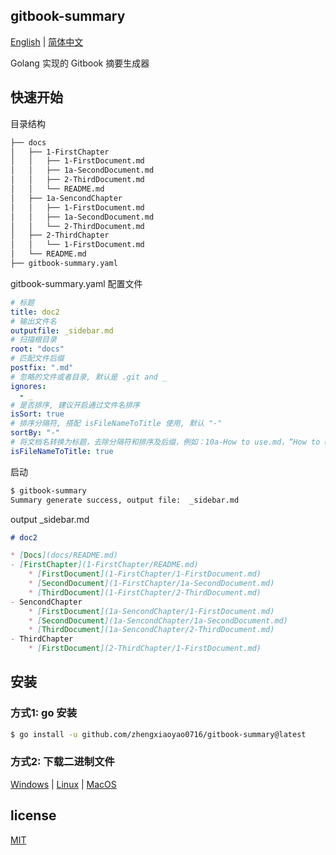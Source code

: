 ## gitbook-summary


[English](./README.md) | [简体中文](README.zh-CN.md)

Golang 实现的 Gitbook 摘要生成器

## 快速开始

目录结构

```bash
├── docs
│   ├── 1-FirstChapter
│   │   ├── 1-FirstDocument.md
│   │   ├── 1a-SecondDocument.md
│   │   ├── 2-ThirdDocument.md
│   │   └── README.md
│   ├── 1a-SencondChapter
│   │   ├── 1-FirstDocument.md
│   │   ├── 1a-SecondDocument.md
│   │   └── 2-ThirdDocument.md
│   ├── 2-ThirdChapter
│   │   └── 1-FirstDocument.md
│   └── README.md
├── gitbook-summary.yaml
```

gitbook-summary.yaml 配置文件

```yaml
# 标题
title: doc2
# 输出文件名
outputfile: _sidebar.md
# 扫描根目录
root: "docs"
# 匹配文件后缀
postfix: ".md"
# 忽略的文件或者目录, 默认是 .git and _
ignores:
  - _
# 是否排序, 建议开启通过文件名排序
isSort: true
# 排序分隔符, 搭配 isFileNameToTitle 使用, 默认 "-"
sortBy: "-"
# 将文档名转换为标题，去除分隔符和排序及后缀，例如：10a-How to use.md，“How to use”为标题，首字母大写
isFileNameToTitle: true
```

启动

```bash
$ gitbook-summary
Summary generate success, output file:  _sidebar.md 
```

output _sidebar.md

```markdown
# doc2

* [Docs](docs/README.md)
- [FirstChapter](1-FirstChapter/README.md)
    * [FirstDocument](1-FirstChapter/1-FirstDocument.md)
    * [SecondDocument](1-FirstChapter/1a-SecondDocument.md)
    * [ThirdDocument](1-FirstChapter/2-ThirdDocument.md)
- SencondChapter
    * [FirstDocument](1a-SencondChapter/1-FirstDocument.md)
    * [SecondDocument](1a-SencondChapter/1a-SecondDocument.md)
    * [ThirdDocument](1a-SencondChapter/2-ThirdDocument.md)
- ThirdChapter
    * [FirstDocument](2-ThirdChapter/1-FirstDocument.md)


```

## 安装

### 方式1: go 安装

```bash
$ go install -u github.com/zhengxiaoyao0716/gitbook-summary@latest
```

### 方式2: 下载二进制文件

[Windows](bin/gitbook-summary.exe) | [Linux](gitbook-summary) | [MacOS](gitbook-summary.darwin)

## license

[MIT](./LICENSE)